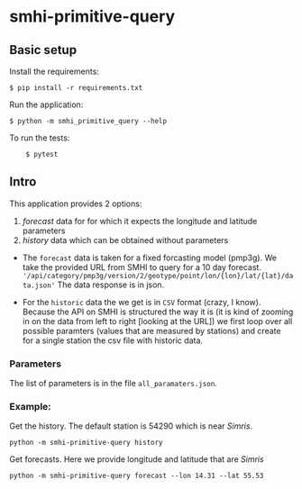 # smhi-primitive-query

## Basic setup

Install the requirements:
```
$ pip install -r requirements.txt
```

Run the application:
```
$ python -m smhi_primitive_query --help
```

To run the tests:
```
    $ pytest
```

## Intro

This application provides 2 options:
1. *forecast* data for for which it expects the longitude and latitude parameters
2. *history* data which can be obtained without parameters

- The `forecast` data is taken for a fixed forcasting model (pmp3g). We take the provided URL from SMHI
to query for a 10 day forecast. `'/api/category/pmp3g/version/2/geotype/point/lon/{lon}/lat/{lat}/data.json'`
The data response is in json.

- For the `historic` data the we get is in `CSV` format (crazy, I know). Because the API on SMHI 
is structured the way it is (it is kind of zooming in on the data from left to right [looking at the URL]) 
we first loop over all possible paramters (values that are measured by stations) and create for a single station the csv file with historic data.

### Parameters
The list of parameters is in the file `all_paramaters.json`. 


### Example:
Get the history. The default station is 54290 which is near *Simris*.
```
python -m smhi-primitive-query history

```

Get forecasts. Here we provide longitude and latitude that are *Simris*
```
python -m smhi-primitive-query forecast --lon 14.31 --lat 55.53
```
